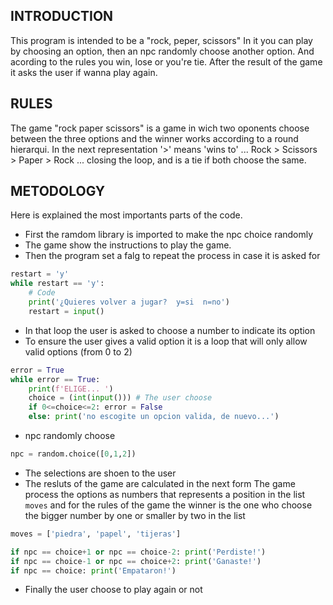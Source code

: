 ## INTRODUCTION
This program is intended to be a "rock, peper, scissors"
In it you can play by choosing an option, then an npc randomly choose another option.
And acording to the rules you win, lose or you're tie.
After the result of the game it asks the user if wanna play again.

## RULES
The game "rock paper scissors" is a game in wich two oponents choose between the three options and the winner works according to a round hierarqui.
In the next representation '>' means 'wins to'
... Rock > Scissors > Paper > Rock ...
closing the loop, and is a tie if both choose the same.

## METODOLOGY
Here is explained the most importants parts of the code.

- First the ramdom library is imported to make the npc choice randomly
- The game show the instructions to play the game.
- Then the program set a falg to repeat the process in case it is asked for
```python
restart = 'y'
while restart == 'y':
	# Code
	print('¿Quieres volver a jugar?  y=si  n=no')
	restart = input()
```
- In that loop the user is asked to choose a number to indicate its option
- To ensure the user gives a valid option it is a loop that will only allow valid options (from 0 to 2)
```python
error = True
while error == True:
	print(f'ELIGE... ')
	choice = (int(input())) # The user choose
	if 0<=choice<=2: error = False
	else: print('no escogite un opcion valida, de nuevo...')
```
- npc randomly choose
```python
npc = random.choice([0,1,2])
```
- The selections are shoen to the user
- The resluts of the game are calculated in the next form
	The game process the options as numbers that represents a position in the list `moves` and for the rules of the game the winner is the one who choose the bigger number by one or smaller by two in the list
```python
moves = ['piedra', 'papel', 'tijeras']

if npc == choice+1 or npc == choice-2: print('Perdiste!')
if npc == choice-1 or npc == choice+2: print('Ganaste!')
if npc == choice: print('Empataron!')
```
- Finally the user choose to play again or not